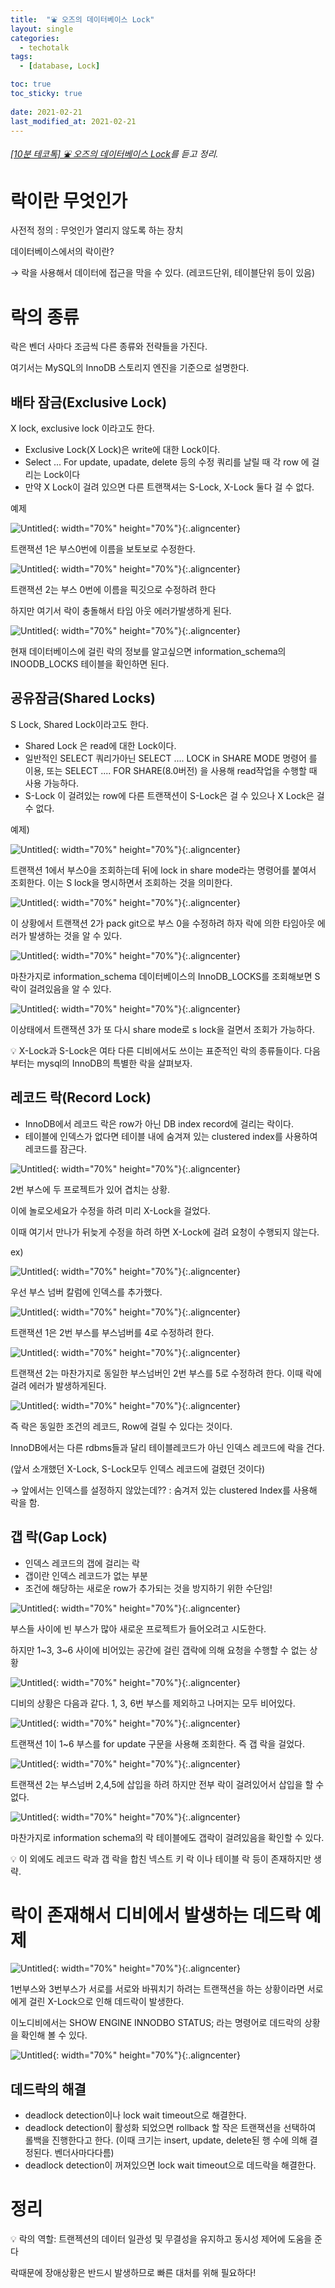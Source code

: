 ```yaml
---
title:  "⛲️ 오즈의 데이터베이스 Lock"
layout: single
categories:
  - techotalk
tags:
  - [database, Lock]

toc: true
toc_sticky: true
 
date: 2021-02-21
last_modified_at: 2021-02-21
---
```


*[[10분 테코톡] ⛲️ 오즈의 데이터베이스 Lock](https://www.youtube.com/watch?v=onBpJRDSZGA)를 듣고 정리.*

# 락이란 무엇인가

사전적 정의 : 무엇인가 열리지 않도록 하는 장치

데이터베이스에서의 락이란?

→ 락을 사용해서 데이터에 접근을 막을 수 있다. (레코드단위, 테이블단위 등이 있음)

# 락의 종류

락은 벤더 사마다 조금씩 다른 종류와 전략들을 가진다.

여기서는 MySQL의 InnoDB 스토리지 엔진을 기준으로 설명한다.

## 배타 잠금(Exclusive Lock)

X lock, exclusive lock 이라고도 한다.

- Exclusive Lock(X Lock)은 write에 대한 Lock이다.
- Select ... For update, upadate, delete 등의 수정 쿼리를 날릴 때 각 row 에 걸리는 Lock이다
- 만약 X Lock이 걸려 있으면 다른 트랜잭셔는 S-Lock, X-Lock 둘다 걸 수 없다.

예제

 

![Untitled](/assets/img/techo-lock/Untitled.png){: width="70%" height="70%"}{:.aligncenter}

트랜잭션 1은 부스0번에 이름을 보토보로 수정한다.

![Untitled](/assets/img/techo-lock/Untitled%201.png){: width="70%" height="70%"}{:.aligncenter}

트랜잭션 2는 부스 0번에 이름을 픽깃으로 수정하려 한다

하지만 여기서 락이 충돌해서 타임 아웃 에러가발생하게 된다.

![Untitled](/assets/img/techo-lock/Untitled%202.png){: width="70%" height="70%"}{:.aligncenter}

현재 데이터베이스에 걸린 락의 정보를 알고싶으면 information_schema의 INOODB_LOCKS 테이블을 확인하면 된다. 

## 공유잠금(Shared Locks)

S Lock, Shared Lock이라고도 한다.

- Shared Lock 은 read에 대한 Lock이다.
- 일반적인 SELECT 쿼리가아닌 SELECT .... LOCK in SHARE MODE 명령어 를 이용, 또는 SELECT .... FOR SHARE(8.0버전) 을 사용해 read작업을 수행할 때 사용 가능하다.
- S-Lock 이 걸려있는 row에 다른 트랜잭션이 S-Lock은 걸 수 있으나 X Lock은 걸 수 없다.

예제)

![Untitled](/assets/img/techo-lock/Untitled%203.png){: width="70%" height="70%"}{:.aligncenter}

트랜잭션 1에서 부스0을 조회하는데 뒤에 lock in share mode라는 명령어를 붙여서 조회한다. 이는 S lock을 명시하면서 조회하는 것을 의미한다.

![Untitled](/assets/img/techo-lock/Untitled%204.png){: width="70%" height="70%"}{:.aligncenter}

이 상황에서 트랜잭션 2가 pack git으로 부스 0을 수정하려 하자 락에 의한 타임아웃 에러가 발생하는 것을 알 수 있다.

![Untitled](/assets/img/techo-lock/Untitled%205.png){: width="70%" height="70%"}{:.aligncenter}

마찬가지로 information_schema 데이터베이스의 InnoDB_LOCKS를 조회해보면  S락이 걸려있음을 알 수 있다.

![Untitled](/assets/img/techo-lock/Untitled%206.png){: width="70%" height="70%"}{:.aligncenter}

이상태에서 트랜잭션 3가 또 다시 share mode로 s lock을 걸면서 조회가 가능하다.

<aside>
💡 X-Lock과 S-Lock은 여타 다른 디비에서도 쓰이는 표준적인 락의 종류들이다. 다음부터는 mysql의 InnoDB의 특별한 락을 살펴보자.

</aside>

## 레코드 락(Record Lock)

- InnoDB에서  레코드 락은 row가 아닌 DB index record에 걸리는 락이다.
- 테이블에 인덱스가 없다면 테이블 내에 숨겨져 있는 clustered index를 사용하여 레코드를 잠근다.

![Untitled](/assets/img/techo-lock/Untitled%207.png){: width="70%" height="70%"}{:.aligncenter}

2번 부스에 두 프로젝트가 있어 겹치는 상황.

이에 놀로오세요가 수정을 하려 미리 X-Lock을 걸었다.

이때 여기서 만나가 뒤늦게 수정을 하려 하면 X-Lock에 걸려 요청이 수행되지 않는다.

ex)

![Untitled](/assets/img/techo-lock/Untitled%208.png){: width="70%" height="70%"}{:.aligncenter}

우선 부스 넘버 칼럼에 인덱스를 추가했다.

![Untitled](/assets/img/techo-lock/Untitled%209.png){: width="70%" height="70%"}{:.aligncenter}

트랜잭션 1은  2번 부스를 부스넘버를 4로 수정하려 한다.

![Untitled](/assets/img/techo-lock/Untitled%2010.png){: width="70%" height="70%"}{:.aligncenter}

트랜잭션 2는 마찬가지로 동일한 부스넘버인 2번 부스를 5로 수정하려 한다. 이때 락에 걸려 에러가 발생하게된다.

![Untitled](/assets/img/techo-lock/Untitled%2011.png){: width="70%" height="70%"}{:.aligncenter}

즉 락은 동일한 조건의 레코드, Row에 걸릴 수 있다는 것이다.

InnoDB에서는 다른 rdbms들과 달리 테이블레코드가 아닌 인덱스 레코드에 락을 건다.

 (앞서 소개했던 X-Lock, S-Lock모두 인덱스 레코드에 걸렸던 것이다)

→ 앞에서는 인덱스를 설정하지 않았는데?? : 숨겨저 있는 clustered Index를 사용해 락을 함.

## 갭 락(Gap Lock)

- 인덱스 레코드의 갭에 걸리는 락
- 갭이란 인덱스 레코드가 없는 부분
- 조건에 해당하는 새로운 row가 추가되는 것을 방지하기 위한 수단임!

![Untitled](/assets/img/techo-lock/Untitled%2012.png){: width="70%" height="70%"}{:.aligncenter}

부스들 사이에 빈 부스가 많아 새로운 프로젝트가 들어오려고 시도한다.

하지만 1~3, 3~6 사이에 비어있는 공간에 걸린 갭락에 의해 요청을 수행할 수 없는 상황

![Untitled](/assets/img/techo-lock/Untitled%2013.png){: width="70%" height="70%"}{:.aligncenter}

 

디비의 상황은 다음과 같다. 1, 3, 6번 부스를 제외하고 나머지는 모두 비어있다.

![Untitled](/assets/img/techo-lock/Untitled%2014.png){: width="70%" height="70%"}{:.aligncenter}

트랜잭션 1이 1~6 부스를 for update 구문을 사용해 조회한다. 즉 갭 락을 걸었다.

![Untitled](/assets/img/techo-lock/Untitled%2015.png){: width="70%" height="70%"}{:.aligncenter}

트랜잭션 2는 부스넘버 2,4,5에 삽입을 하려 하지만 전부 락이 걸려있어서 삽입을 할 수 없다.

![Untitled](/assets/img/techo-lock/Untitled%2016.png){: width="70%" height="70%"}{:.aligncenter}

마찬가지로 information schema의 락 테이블에도 갭락이 걸려있음을 확인할 수 있다.

<aside>
💡 이 외에도 레코드 락과 갭 락을 합친 넥스트 키 락 이나 테이블 락 등이 존재하지만 생략.

</aside>

# 락이 존재해서 디비에서 발생하는 데드락 예제

![Untitled](/assets/img/techo-lock/Untitled%2017.png){: width="70%" height="70%"}{:.aligncenter}

1번부스와 3번부스가 서로를 서로와 바꿔치기 하려는 트랜잭션을 하는 상황이라면 서로에게 걸린 X-Lock으로 인해 데드락이 발생한다.

이노디비에서는 SHOW ENGINE INNODBO STATUS; 라는 명령어로 데드락의 상황을 확인해 볼 수 있다.

![Untitled](/assets/img/techo-lock/Untitled%2018.png){: width="70%" height="70%"}{:.aligncenter}

## 데드락의 해결

- deadlock detection이나 lock wait timeout으로 해결한다.
- deadlock detection이 활성화 되었으면 rollback 할 작은 트랜잭션을 선택하여 롤백을 진행한다고 한다.
(이때 크기는 insert, update, delete된 행 수에 의해 결정된다. 벤더사마다다름)
- deadlock detection이 꺼져있으면 lock wait timeout으로 데드락을 해결한다.

# 정리

<aside>
💡 락의 역할: 트랜젝션의 데이터 일관성 및 무결성을 유지하고 동시성 제어에 도움을 준다

</aside>

락때문에 장애상황은 반드시 발생하므로 빠른 대처를 위해 필요하다!